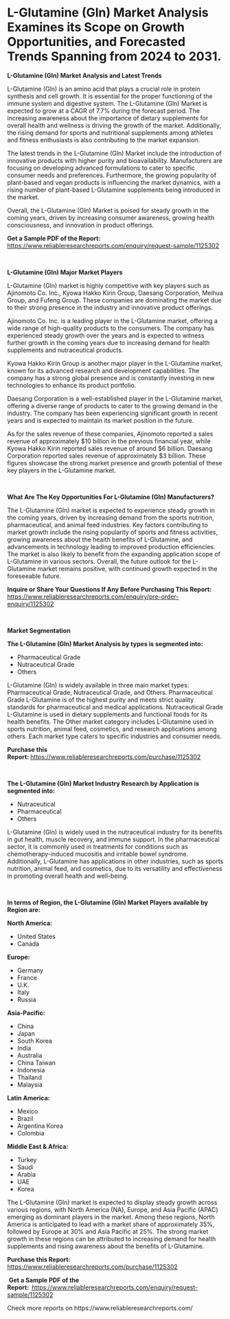 <p><h1>L-Glutamine (Gln) Market Analysis Examines its Scope on Growth Opportunities, and Forecasted Trends Spanning from 2024 to 2031.</h1></p><p><strong>L-Glutamine (Gln) Market Analysis and Latest Trends</strong></p>
<p><p>L-Glutamine (Gln) is an amino acid that plays a crucial role in protein synthesis and cell growth. It is essential for the proper functioning of the immune system and digestive system. The L-Glutamine (Gln) Market is expected to grow at a CAGR of 7.7% during the forecast period. The increasing awareness about the importance of dietary supplements for overall health and wellness is driving the growth of the market. Additionally, the rising demand for sports and nutritional supplements among athletes and fitness enthusiasts is also contributing to the market expansion.</p><p>The latest trends in the L-Glutamine (Gln) Market include the introduction of innovative products with higher purity and bioavailability. Manufacturers are focusing on developing advanced formulations to cater to specific consumer needs and preferences. Furthermore, the growing popularity of plant-based and vegan products is influencing the market dynamics, with a rising number of plant-based L-Glutamine supplements being introduced in the market.</p><p>Overall, the L-Glutamine (Gln) Market is poised for steady growth in the coming years, driven by increasing consumer awareness, growing health consciousness, and innovation in product offerings.</p></p>
<p><strong>Get a Sample PDF of the Report:&nbsp;</strong> <a href="https://www.reliableresearchreports.com/enquiry/request-sample/1125302">https://www.reliableresearchreports.com/enquiry/request-sample/1125302</a></p>
<p>&nbsp;</p>
<p><strong>L-Glutamine (Gln) Major Market Players</strong></p>
<p><p>L-Glutamine (Gln) market is highly competitive with key players such as Ajinomoto Co. Inc., Kyowa Hakko Kirin Group, Daesang Corporation, Meihua Group, and Fufeng Group. These companies are dominating the market due to their strong presence in the industry and innovative product offerings.</p><p>Ajinomoto Co. Inc. is a leading player in the L-Glutamine market, offering a wide range of high-quality products to the consumers. The company has experienced steady growth over the years and is expected to witness further growth in the coming years due to increasing demand for health supplements and nutraceutical products.</p><p>Kyowa Hakko Kirin Group is another major player in the L-Glutamine market, known for its advanced research and development capabilities. The company has a strong global presence and is constantly investing in new technologies to enhance its product portfolio.</p><p>Daesang Corporation is a well-established player in the L-Glutamine market, offering a diverse range of products to cater to the growing demand in the industry. The company has been experiencing significant growth in recent years and is expected to maintain its market position in the future.</p><p>As for the sales revenue of these companies, Ajinomoto reported a sales revenue of approximately $10 billion in the previous financial year, while Kyowa Hakko Kirin reported sales revenue of around $6 billion. Daesang Corporation reported sales revenue of approximately $3 billion. These figures showcase the strong market presence and growth potential of these key players in the L-Glutamine market.</p></p>
<p>&nbsp;</p>
<p><strong>What Are The Key Opportunities For L-Glutamine (Gln) Manufacturers?</strong></p>
<p><p>The L-Glutamine (Gln) market is expected to experience steady growth in the coming years, driven by increasing demand from the sports nutrition, pharmaceutical, and animal feed industries. Key factors contributing to market growth include the rising popularity of sports and fitness activities, growing awareness about the health benefits of L-Glutamine, and advancements in technology leading to improved production efficiencies. The market is also likely to benefit from the expanding application scope of L-Glutamine in various sectors. Overall, the future outlook for the L-Glutamine market remains positive, with continued growth expected in the foreseeable future.</p></p>
<p><strong>Inquire or Share Your Questions If Any Before Purchasing This Report:</strong> <a href="https://www.reliableresearchreports.com/enquiry/pre-order-enquiry/1125302">https://www.reliableresearchreports.com/enquiry/pre-order-enquiry/1125302</a></p>
<p>&nbsp;</p>
<p><strong>Market Segmentation</strong></p>
<p><strong>The L-Glutamine (Gln) Market Analysis by types is segmented into:</strong></p>
<p><ul><li>Pharmaceutical Grade</li><li>Nutraceutical Grade</li><li>Others</li></ul></p>
<p><p>L-Glutamine (Gln) is widely available in three main market types: Pharmaceutical Grade, Nutraceutical Grade, and Others. Pharmaceutical Grade L-Glutamine is of the highest purity and meets strict quality standards for pharmaceutical and medical applications. Nutraceutical Grade L-Glutamine is used in dietary supplements and functional foods for its health benefits. The Other market category includes L-Glutamine used in sports nutrition, animal feed, cosmetics, and research applications among others. Each market type caters to specific industries and consumer needs.</p></p>
<p><strong>Purchase this Report:&nbsp;</strong><a href="https://www.reliableresearchreports.com/purchase/1125302">https://www.reliableresearchreports.com/purchase/1125302</a></p>
<p>&nbsp;</p>
<p><strong>The L-Glutamine (Gln) Market Industry Research by Application is segmented into:</strong></p>
<p><ul><li>Nutraceutical</li><li>Pharmaceutical</li><li>Others</li></ul></p>
<p><p>L-Glutamine (Gln) is widely used in the nutraceutical industry for its benefits in gut health, muscle recovery, and immune support. In the pharmaceutical sector, it is commonly used in treatments for conditions such as chemotherapy-induced mucositis and irritable bowel syndrome. Additionally, L-Glutamine has applications in other industries, such as sports nutrition, animal feed, and cosmetics, due to its versatility and effectiveness in promoting overall health and well-being.</p></p>
<p>&nbsp;</p>
<p><strong>In terms of Region, the L-Glutamine (Gln) Market Players available by Region are:</strong></p>
<p>
    <p> <strong> North America: </strong>
        <ul>
            <li>United States</li>
            <li>Canada</li>
        </ul>
        </p> 
    <p> <strong> Europe: </strong>
        <ul>
            <li>Germany</li>
            <li>France</li>
            <li>U.K.</li>
            <li>Italy</li>
            <li>Russia</li>
        </ul>
        </p> 
    <p> <strong> Asia-Pacific: </strong>
        <ul>
            <li>China</li>
            <li>Japan</li>
            <li>South Korea</li>
            <li>India</li>
            <li>Australia</li>
            <li>China Taiwan</li>
            <li>Indonesia</li>
            <li>Thailand</li>
            <li>Malaysia</li>
        </ul>
        </p> 
    <p> <strong> Latin America: </strong>
        <ul>
            <li>Mexico</li>
            <li>Brazil</li>
            <li>Argentina Korea</li>
            <li>Colombia</li>
        </ul>
        </p> 
    <p> <strong> Middle East & Africa: </strong>
        <ul>
            <li>Turkey</li>
            <li>Saudi</li>
            <li>Arabia</li>
            <li>UAE</li>
            <li>Korea</li>
        </ul>
    </p>
    </p>
<p><p>The L-Glutamine (Gln) market is expected to display steady growth across various regions, with North America (NA), Europe, and Asia Pacific (APAC) emerging as dominant players in the market. Among these regions, North America is anticipated to lead with a market share of approximately 35%, followed by Europe at 30% and Asia Pacific at 25%. The strong market growth in these regions can be attributed to increasing demand for health supplements and rising awareness about the benefits of L-Glutamine.</p></p>
<p><strong>Purchase this Report: </strong><a href="https://www.reliableresearchreports.com/purchase/1125302">https://www.reliableresearchreports.com/purchase/1125302</a></p>
<p>&nbsp;<strong>Get a Sample PDF of the Report:&nbsp;&nbsp;</strong><a href="https://www.reliableresearchreports.com/enquiry/request-sample/1125302">https://www.reliableresearchreports.com/enquiry/request-sample/1125302</a></p>
<p><strong></strong></p>
<p>Check more reports on https://www.reliableresearchreports.com/</p>